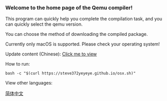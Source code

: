 ### Welcome to the home page of the Qemu compiler!
This program can quickly help you complete the compilation task, and you can quickly select the qemu version.

You can choose the method of downloading the compiled package.

Currently only macOS is supported. Please check your operating system!

Update content (Chinese): [Click me to view](https://steve372yeyeye.github.io/update/qcomplie/)

How to run:
```
bash -c "$(curl https://steve372yeyeye.github.io/osx.sh)"
```

View other languages:

[简体中文](https://github.com/Steve372yeyeye/QEMUComplie/blob/main/README.md)
